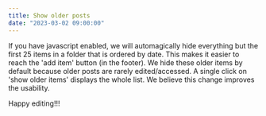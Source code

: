 ```yaml
---
title: Show older posts
date: "2023-03-02 09:00:00"
---
```

If you have javascript enabled, we will automagically hide everything but the first 25 items in a folder that is ordered by date. This makes it easier to reach the 'add item' button (in the footer). We hide these older items by default because older posts are rarely edited/accessed. A single click on 'show older items' displays the whole list. We believe this change improves the usability.

Happy editing!!!

